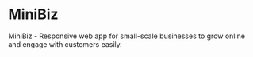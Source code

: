 # MiniBiz
MiniBiz - Responsive web app for small-scale businesses to grow online and engage with customers easily.
